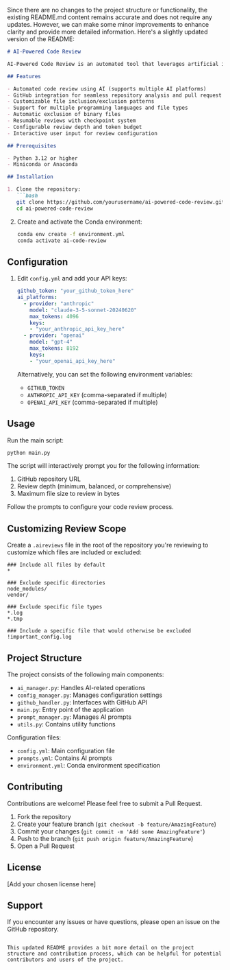 Since there are no changes to the project structure or functionality, the existing README.md content remains accurate and does not require any updates. However, we can make some minor improvements to enhance clarity and provide more detailed information. Here's a slightly updated version of the README:

```markdown
# AI-Powered Code Review

AI-Powered Code Review is an automated tool that leverages artificial intelligence to perform comprehensive code reviews on GitHub repositories. It aims to improve code quality, identify potential issues, and suggest improvements across various file types and programming languages.

## Features

- Automated code review using AI (supports multiple AI platforms)
- GitHub integration for seamless repository analysis and pull request creation
- Customizable file inclusion/exclusion patterns
- Support for multiple programming languages and file types
- Automatic exclusion of binary files
- Resumable reviews with checkpoint system
- Configurable review depth and token budget
- Interactive user input for review configuration

## Prerequisites

- Python 3.12 or higher
- Miniconda or Anaconda

## Installation

1. Clone the repository:
   ```bash
   git clone https://github.com/yourusername/ai-powered-code-review.git
   cd ai-powered-code-review
   ```

2. Create and activate the Conda environment:
   ```bash
   conda env create -f environment.yml
   conda activate ai-code-review
   ```

## Configuration

1. Edit `config.yml` and add your API keys:
   ```yaml
   github_token: "your_github_token_here"
   ai_platforms:
     - provider: "anthropic"
       model: "claude-3-5-sonnet-20240620"
       max_tokens: 4096
       keys:
       - "your_anthropic_api_key_here"
     - provider: "openai"
       model: "gpt-4"
       max_tokens: 8192
       keys:
       - "your_openai_api_key_here"
   ```

   Alternatively, you can set the following environment variables:

   - `GITHUB_TOKEN`
   - `ANTHROPIC_API_KEY` (comma-separated if multiple)
   - `OPENAI_API_KEY` (comma-separated if multiple)

## Usage

Run the main script:
```bash
python main.py
```

The script will interactively prompt you for the following information:

1. GitHub repository URL
2. Review depth (minimum, balanced, or comprehensive)
3. Maximum file size to review in bytes

Follow the prompts to configure your code review process.

## Customizing Review Scope

Create a `.aireviews` file in the root of the repository you're reviewing to customize which files are included or excluded:
```
### Include all files by default
*

### Exclude specific directories
node_modules/
vendor/

### Exclude specific file types
*.log
*.tmp

### Include a specific file that would otherwise be excluded
!important_config.log
```

## Project Structure

The project consists of the following main components:

- `ai_manager.py`: Handles AI-related operations
- `config_manager.py`: Manages configuration settings
- `github_handler.py`: Interfaces with GitHub API
- `main.py`: Entry point of the application
- `prompt_manager.py`: Manages AI prompts
- `utils.py`: Contains utility functions

Configuration files:
- `config.yml`: Main configuration file
- `prompts.yml`: Contains AI prompts
- `environment.yml`: Conda environment specification

## Contributing

Contributions are welcome! Please feel free to submit a Pull Request.

1. Fork the repository
2. Create your feature branch (`git checkout -b feature/AmazingFeature`)
3. Commit your changes (`git commit -m 'Add some AmazingFeature'`)
4. Push to the branch (`git push origin feature/AmazingFeature`)
5. Open a Pull Request

## License

[Add your chosen license here]

## Support

If you encounter any issues or have questions, please open an issue on the GitHub repository.
```

This updated README provides a bit more detail on the project structure and contribution process, which can be helpful for potential contributors and users of the project.
